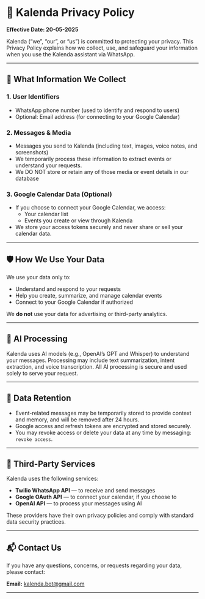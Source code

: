 # 📄 Kalenda Privacy Policy

**Effective Date: 20-05-2025**

Kalenda (“we”, “our”, or “us”) is committed to protecting your privacy. This Privacy Policy explains how we collect, use, and safeguard your information when you use the Kalenda assistant via WhatsApp.

---

## 🔐 What Information We Collect

### 1. User Identifiers
- WhatsApp phone number (used to identify and respond to users)
- Optional: Email address (for connecting to your Google Calendar)

### 2. Messages & Media
- Messages you send to Kalenda (including text, images, voice notes, and screenshots)
- We temporarily process these information to extract events or understand your requests.
- We DO NOT store or retain any of those media or event details in our database

### 3. Google Calendar Data (Optional)
- If you choose to connect your Google Calendar, we access:
  - Your calendar list
  - Events you create or view through Kalenda
- We store your access tokens securely and never share or sell your calendar data.

---

## 🛡️ How We Use Your Data

We use your data only to:
- Understand and respond to your requests
- Help you create, summarize, and manage calendar events
- Connect to your Google Calendar if authorized

We **do not** use your data for advertising or third-party analytics.

---

## 🧠 AI Processing

Kalenda uses AI models (e.g., OpenAI’s GPT and Whisper) to understand your messages. Processing may include text summarization, intent extraction, and voice transcription. All AI processing is secure and used solely to serve your request.

---

## 📁 Data Retention

- Event-related messages may be temporarily stored to provide context and memory, and will be removed after 24 hours.
- Google access and refresh tokens are encrypted and stored securely.
- You may revoke access or delete your data at any time by messaging: `revoke access`.

---

## 🤝 Third-Party Services

Kalenda uses the following services:

- **Twilio WhatsApp API** — to receive and send messages  
- **Google OAuth API** — to connect your calendar, if you choose to  
- **OpenAI API** — to process your messages using AI

These providers have their own privacy policies and comply with standard data security practices.

---

## 📬 Contact Us

If you have any questions, concerns, or requests regarding your data, please contact:

**Email:** kalenda.bot@gmail.com

---

